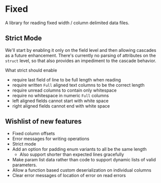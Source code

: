 # Fixed

A library for reading fixed width / column delimited data files.

## Strict Mode

We'll start by enabling it only on the field level and then allowing cascades
as a future enhancement. There's currently no parsing of attributes on the
`struct` level, so that also provides an impediment to the cascade behavior.

What strict should enable
 - require last field of line to be full length when reading
 - require written `Full` aligned text columns to be the correct length
 - require unread columns to contain only whitespace
 - require no whitespace in numeric `Full` columns
 - left aligned fields cannot start with white space
 - right aligned fields cannot end with white space

## Wishlist of new features

 - Fixed column offsets
 - Error messages for writing operations
 - Strict mode
 - Add an option for padding enum variants to all be the same length
    - Also support shorter than expected lines gracefully
 - Make param list data rather than code to support dynamic lists of
   valid parameters.
 - Allow a function based custom deserialization on individual columns
 - Clear error messages of location of error on read errors
